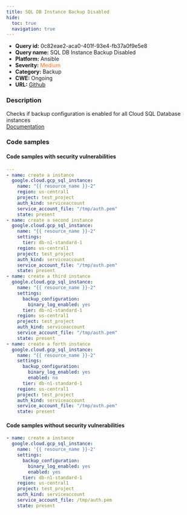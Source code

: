 ```yaml
---
title: SQL DB Instance Backup Disabled
hide:
  toc: true
  navigation: true
---
```


<style>
  .highlight .hll {
    background-color: #ff171742;
  }
  .md-content {
    max-width: 1100px;
    margin: 0 auto;
  }
</style>

-   **Query id:** 0c82eae2-aca0-401f-93e4-fb37a0f9e5e8
-   **Query name:** SQL DB Instance Backup Disabled
-   **Platform:** Ansible
-   **Severity:** <span style="color:#ff7213">Medium</span>
-   **Category:** Backup
-   **CWE:** Ongoing
-   **URL:** [Github](https://github.com/Checkmarx/kics/tree/master/assets/queries/ansible/gcp/sql_db_instance_backup_disabled)

### Description
Checks if backup configuration is enabled for all Cloud SQL Database instances<br>
[Documentation](https://docs.ansible.com/ansible/latest/collections/google/cloud/gcp_sql_instance_module.html#parameter-settings/backup_configuration/enabled)

### Code samples
#### Code samples with security vulnerabilities
```yaml title="Positive test num. 1 - yaml file" hl_lines="24 3 13 38"
---
- name: create a instance
  google.cloud.gcp_sql_instance:
    name: "{{ resource_name }}-2"
    region: us-central1
    project: test_project
    auth_kind: serviceaccount
    service_account_file: "/tmp/auth.pem"
    state: present
- name: create a second instance
  google.cloud.gcp_sql_instance:
    name: "{{ resource_name }}-2"
    settings:
      tier: db-n1-standard-1
    region: us-central1
    project: test_project
    auth_kind: serviceaccount
    service_account_file: "/tmp/auth.pem"
    state: present
- name: create a third instance
  google.cloud.gcp_sql_instance:
    name: "{{ resource_name }}-2"
    settings:
      backup_configuration:
        binary_log_enabled: yes
      tier: db-n1-standard-1
    region: us-central1
    project: test_project
    auth_kind: serviceaccount
    service_account_file: "/tmp/auth.pem"
    state: present
- name: create a forth instance
  google.cloud.gcp_sql_instance:
    name: "{{ resource_name }}-2"
    settings:
      backup_configuration:
        binary_log_enabled: yes
        enabled: no
      tier: db-n1-standard-1
    region: us-central1
    project: test_project
    auth_kind: serviceaccount
    service_account_file: "/tmp/auth.pem"
    state: present

```


#### Code samples without security vulnerabilities
```yaml title="Negative test num. 1 - yaml file"
- name: create a instance
  google.cloud.gcp_sql_instance:
    name: '{{ resource_name }}-2'
    settings:
      backup_configuration:
        binary_log_enabled: yes
        enabled: yes
      tier: db-n1-standard-1
    region: us-central1
    project: test_project
    auth_kind: serviceaccount
    service_account_file: /tmp/auth.pem
    state: present

```
